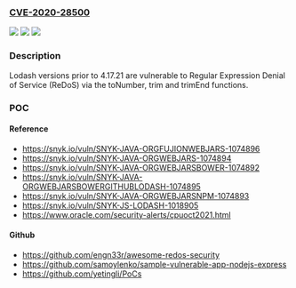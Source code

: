 ### [CVE-2020-28500](https://cve.mitre.org/cgi-bin/cvename.cgi?name=CVE-2020-28500)
![](https://img.shields.io/static/v1?label=Product&message=Lodash&color=blue)
![](https://img.shields.io/static/v1?label=Version&message=n%2Fa&color=blue)
![](https://img.shields.io/static/v1?label=Vulnerability&message=Regular%20Expression%20Denial%20of%20Service%20(ReDoS)&color=brighgreen)

### Description

Lodash versions prior to 4.17.21 are vulnerable to Regular Expression Denial of Service (ReDoS) via the toNumber, trim and trimEnd functions.

### POC

#### Reference
- https://snyk.io/vuln/SNYK-JAVA-ORGFUJIONWEBJARS-1074896
- https://snyk.io/vuln/SNYK-JAVA-ORGWEBJARS-1074894
- https://snyk.io/vuln/SNYK-JAVA-ORGWEBJARSBOWER-1074892
- https://snyk.io/vuln/SNYK-JAVA-ORGWEBJARSBOWERGITHUBLODASH-1074895
- https://snyk.io/vuln/SNYK-JAVA-ORGWEBJARSNPM-1074893
- https://snyk.io/vuln/SNYK-JS-LODASH-1018905
- https://www.oracle.com/security-alerts/cpuoct2021.html

#### Github
- https://github.com/engn33r/awesome-redos-security
- https://github.com/samoylenko/sample-vulnerable-app-nodejs-express
- https://github.com/yetingli/PoCs


